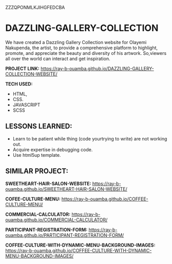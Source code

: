 ZZZQPONMLKJIHGFEDCBA
# DAZZLING-GALLERY-COLLECTION
We have created a Dazzling Gallery Collection website for Olayemi Nakupenda, the artist, to provide a comprehensive platform to highlight, promote, and appreciate the beauty and diversity of his artwork. So,viewers all over the world can interact and get inspiration. 

**PROJECT LINK:** https://ray-b-ouamba.github.io/DAZZLING-GALLERY-COLLECTION-WEBSITE/

**TECH USED:** 
* HTML,
* CSS.
* JAVASCRIPT
* SCSS

## LESSONS LEARNED:
* Learn to be patient while thing (code yourtrying to write) are not working out.
* Acquire expertise in debugging code.
* Use html5up template.
  
## SIMILAR PROJECT:

**SWEETHEART-HAIR-SALON-WEBSITE:** https://ray-b-ouamba.github.io/SWEETHEART-HAIR-SALON-WEBSITE/

**COFEE-CULTURE-MENU:** https://ray-b-ouamba.github.io/COFFEE-CULTURE-MENU/

**COMMERCIAL-CALCULATOR:** https://ray-b-ouamba.github.io/COMMERCIAL-CALCULATOR/

**PARTICIPANT-REGISTRATION-FORM:** https://ray-b-ouamba.github.io/PARTICIPANT-REGISTRATION-FORM/

**COFFEE-CULTURE-WITH-DYNAMIC-MENU-BACKGROUND-IMAGES:** https://ray-b-ouamba.github.io/COFFEE-CULTURE-WITH-DYNAMIC-MENU-BACKGROUND-IMAGES/

